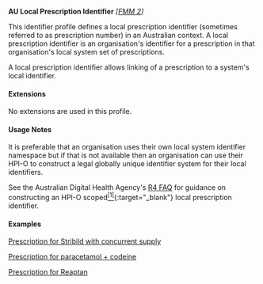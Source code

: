 **AU Local Prescription Identifier**  *[[FMM 2](guidance.html)]*

This identifier profile defines a local prescription identifier (sometimes referred to as prescription number) in an Australian context. A local prescription identifier is an organisation's identifier for a prescription in that organisation's local system set of prescriptions.

A local prescription identifier allows linking of a prescription to a system's local identifier.


#### Extensions

No extensions are used in this profile.


#### Usage Notes

It is preferable that an organisation uses their own local system identifier namespace but if that is not available then an organisation can use their HPI-O to construct a legal globally unique identifier system for their local identifiers. 

See the Australian Digital Health Agency's [R4 FAQ](https://github.com/AuDigitalHealth/ci-fhir-r4/wiki/Frequently-Asked-Questions) for guidance on constructing an HPI-O scoped[<sup>[1]</sup>](http://ns.electronichealth.net.au/id/hpio-scoped/prescription/1.0/index.html){:target="_blank"} local prescription identifier.


#### Examples

[Prescription for Stribild  with concurrent supply](MedicationRequest-example1.html)

[Prescription for paracetamol + codeine](MedicationRequest-example0.html)

[Prescription for Reaptan](MedicationRequest-example2.html)